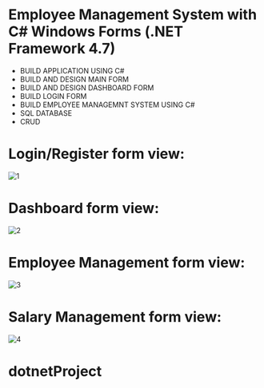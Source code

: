 # Employee Management System with C# Windows Forms (.NET Framework 4.7) 

- BUILD APPLICATION USING C#
- BUILD AND DESIGN MAIN FORM
- BUILD AND DESIGN DASHBOARD FORM
- BUILD LOGIN FORM
- BUILD EMPLOYEE MANAGEMNT SYSTEM USING C#
- SQL DATABASE
- CRUD
  
# Login/Register form view:
![1](https://github.com/milen92sl/EmployeeManagementSystem/assets/58393766/666b02e9-5885-4256-b94d-b50bffbdac56)

# Dashboard form view: 
![2](https://github.com/milen92sl/EmployeeManagementSystem/assets/58393766/3a252197-1e37-46bb-beb2-05855ac12c1f)

# Employee Management form view: 
![3](https://github.com/milen92sl/EmployeeManagementSystem/assets/58393766/aecdbc6e-f585-4aac-8609-a9d48f1a1ddb)


# Salary Management form view: 
![4](https://github.com/milen92sl/EmployeeManagementSystem/assets/58393766/47feaaac-96b0-4dd3-a116-bc7f9816ba6f)


# dotnetProject
